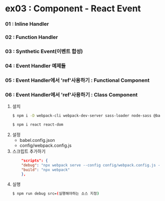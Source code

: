 # ex03 : Component - React Event
### 01 : Inline Handler
### 02 : Function Handler
### 03 : Synthetic Event(이벤트 합성)
### 04 : Event Handler 예제들
### 05 : Event Handler에서 'ref'사용하기 : Functional Component
### 06 : Event Handler에서 'ref'사용하기 : Class Component

1. 설치 
    ```bash
    $ npm i -D webpack-cli webpack-dev-server sass-loader node-sass @babel/core @babel/cli @babel/preset-env @babel/preset-react

    $ npm i react react-dom
    ```
2. 설정 
    + babel.config.json
    + config/webpack.config.js
3. 스크립트 추가하기
    ```json
        "scripts": {
        "debug": "npx webpack serve --config config/webpack.config.js --progress --mode development --env",
        "build": "npx webpack"
        },
    ```
4. 실행
    ```bash
    $ npm run debug src=(실행해야하는 소스 지정)
    ```